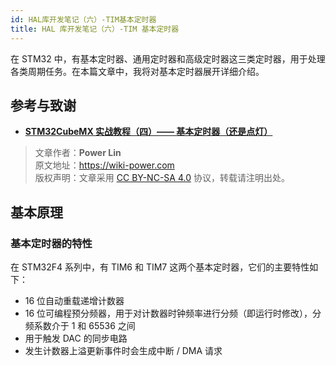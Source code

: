 ```yaml
---
id: HAL库开发笔记（六）-TIM基本定时器
title: HAL 库开发笔记（六）-TIM 基本定时器
---
```


在 STM32 中，有基本定时器、通用定时器和高级定时器这三类定时器，用于处理各类周期任务。在本篇文章中，我将对基本定时器展开详细介绍。

## 参考与致谢

- [**STM32CubeMX 实战教程（四）—— 基本定时器（还是点灯）**](https://blog.csdn.net/weixin_43892323/article/details/104534920)

> 文章作者：**Power Lin**  
> 原文地址：<https://wiki-power.com>  
> 版权声明：文章采用 [CC BY-NC-SA 4.0](https://creativecommons.org/licenses/by/4.0/deed.zh) 协议，转载请注明出处。




## 基本原理

### 基本定时器的特性

在 STM32F4 系列中，有 TIM6 和 TIM7 这两个基本定时器，它们的主要特性如下：

- 16 位自动重载递增计数器
- 16 位可编程预分频器，用于对计数器时钟频率进行分频（即运行时修改），分频系数介于 1 和 65536 之间
- 用于触发 DAC 的同步电路
- 发生计数器上溢更新事件时会生成中断 / DMA 请求